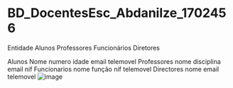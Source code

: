 # BD_DocentesEsc_Abdanilze_1702456
Entidade
Alunos 
Professores
Funcionários
Diretores


Alunos
Nome
numero
idade
email
telemovel
Professores
nome
disciplina
email
nif
Funcionarios
nome
função
nif
telemovel
Directores
nome
email
telemovel
![image](https://user-images.githubusercontent.com/77405620/117327378-7107f980-ae8a-11eb-9d5f-e86eed93c2a0.png)

